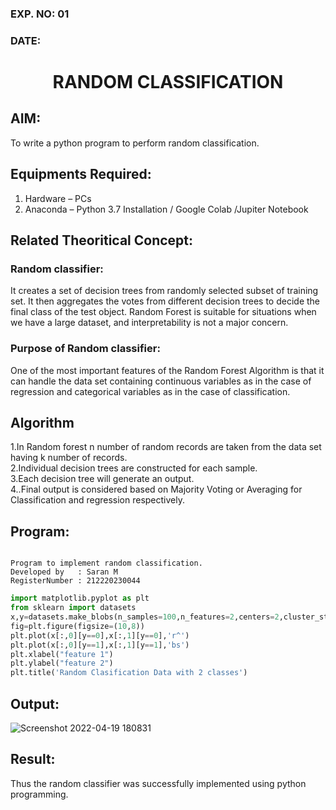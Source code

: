 ### EXP. NO: 01

### DATE: 


# <p align = "center"> RANDOM CLASSIFICATION </p>
## AIM:
To write a python program to perform random classification.

## Equipments Required:
1. Hardware – PCs
2. Anaconda – Python 3.7 Installation / Google Colab /Jupiter Notebook

## Related Theoritical Concept:
### Random classifier:
It creates a set of decision trees from randomly selected subset of training set. It then aggregates the votes from different decision trees to decide the final class of the test object. Random Forest is suitable for situations when we have a large dataset, and interpretability is not a major concern.

### Purpose of Random classifier:
One of the most important features of the Random Forest Algorithm is that it can handle the data set containing continuous variables as in the case of regression and categorical variables as in the case of classification.
## Algorithm
1.In Random forest n number of random records are taken from the data set having k number of records.\
2.Individual decision trees are constructed for each sample.\
3.Each decision tree will generate an output.\
4..Final output is considered based on Majority Voting or Averaging for Classification and regression respectively.

## Program:
```

Program to implement random classification.
Developed by   : Saran M
RegisterNumber : 212220230044
```
```python
import matplotlib.pyplot as plt
from sklearn import datasets
x,y=datasets.make_blobs(n_samples=100,n_features=2,centers=2,cluster_std=1.05,random_state=2)
fig=plt.figure(figsize=(10,8))
plt.plot(x[:,0][y==0],x[:,1][y==0],'r^')
plt.plot(x[:,0][y==1],x[:,1][y==1],'bs')
plt.xlabel("feature 1")
plt.ylabel("feature 2")
plt.title('Random Clasification Data with 2 classes')
```

## Output:


![Screenshot 2022-04-19 180831](https://user-images.githubusercontent.com/75235427/164034571-b5e92132-3e35-4667-9731-92311e1c988a.jpg)


## Result:
Thus the random classifier was successfully implemented using python programming.
